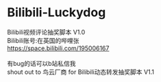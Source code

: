 # Bilibili-Luckydog
Bilibili视频评论抽奖脚本 V1.0<br>
Bilibili账号:在英国的哔哩张<br>
https://space.bilibili.com/195006167<br>
<br>
有bug的话可以b站私信我<br>
shout out to 鸟云厂商 for Bilibili动态转发抽奖脚本 V1.1<br>
